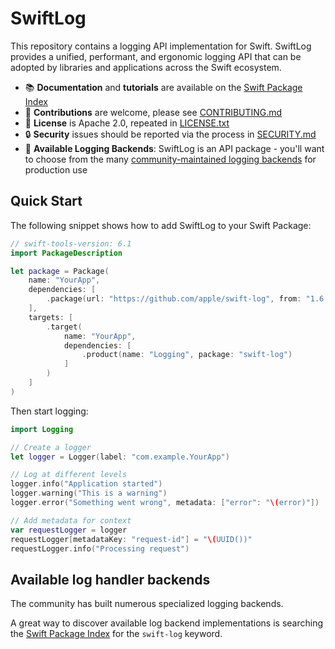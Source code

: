 # SwiftLog

This repository contains a logging API implementation for Swift.
SwiftLog provides a unified, performant, and ergonomic logging API that can be
adopted by libraries and applications across the Swift ecosystem.

- 📚 **Documentation** and **tutorials** are available on the [Swift Package Index](https://swiftpackageindex.com/apple/swift-log)
- 🚀 **Contributions** are welcome, please see [CONTRIBUTING.md](CONTRIBUTING.md)
- 🪪 **License** is Apache 2.0, repeated in [LICENSE.txt](LICENSE.txt)
- 🔒 **Security** issues should be reported via the process in [SECURITY.md](SECURITY.md)
- 🔀 **Available Logging Backends**: SwiftLog is an API package - you'll want to
choose from the many
[community-maintained logging backends](#available-log-handler-backends) for production use

## Quick Start

The following snippet shows how to add SwiftLog to your Swift Package:

```swift
// swift-tools-version: 6.1
import PackageDescription

let package = Package(
    name: "YourApp",
    dependencies: [
        .package(url: "https://github.com/apple/swift-log", from: "1.6.0")
    ],
    targets: [
        .target(
            name: "YourApp",
            dependencies: [
                .product(name: "Logging", package: "swift-log")
            ]
        )
    ]
)
```

Then start logging:

```swift
import Logging

// Create a logger
let logger = Logger(label: "com.example.YourApp")

// Log at different levels
logger.info("Application started")
logger.warning("This is a warning")
logger.error("Something went wrong", metadata: ["error": "\(error)"])

// Add metadata for context
var requestLogger = logger
requestLogger[metadataKey: "request-id"] = "\(UUID())"
requestLogger.info("Processing request")
```

## Available log handler backends

The community has built numerous specialized logging backends.

A great way to discover available log backend implementations is searching the
[Swift Package Index](https://swiftpackageindex.com/search?query=swift-log)
for the `swift-log` keyword.
